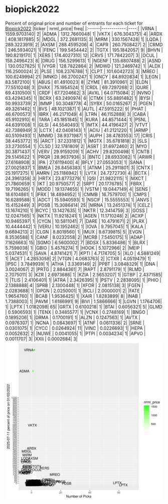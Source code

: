 # biopick2022
Percent of original price and number of entrants for each ticket for [Biopick2022](https://twitter.com/hashtag/Biopick2022)
|ticker |   nrml_price| freq|
|:------|------------:|----:|
|VRNA   | 1559.9703140|    2|
|ADMA   | 1312.7660048|    1|
|VKTX   |  676.3043751|    4|
|ARDX   |  408.1817885|    5|
|MDGL   |  372.2681135|    3|
|MIRM   |  330.1567428|    1|
|LQDA   |  289.3223919|    2|
|AXSM   |  288.4595206|    4|
|CAPR   |  260.7508427|    2|
|CRMD   |  246.5934021|    1|
|FENC   |  199.5454442|    2|
|TGTX   |  195.1842057|    9|
|BHVN   |  190.8219170|    1|
|XERS   |  174.4027310|   12|
|CRVS   |  171.7842207|    3|
|OCUL   |  158.2496423|    8|
|DRUG   |  156.5299613|    1|
|NGENF  |  135.6807488|    2|
|ASND   |  130.0527825|    1|
|VYGR   |  128.7822864|    2|
|MDWD   |  121.2469742|    1|
|ALDX   |  116.2500024|    2|
|PLSE   |  108.2376788|    1|
|CLPT   |  101.6042723|    3|
|MREO   |  100.6249994|   21|
|MNKD   |   86.2700247|    1|
|ONCY   |   84.8920834|    1|
|LEGN   |   83.5872100|    1|
|ABUS   |   81.4910023|    8|
|ZYME   |   81.3910961|    2|
|ELDN   |   77.5510248|    3|
|DVAX   |   75.1954524|    1|
|CRDL   |   69.7297268|    2|
|QURE   |   69.4310500|    1|
|CRDF   |   67.7204662|    3|
|AVXL   |   64.0715084|    2|
|NVNO   |   63.4294345|    1|
|BCRX   |   63.2490974|    6|
|CTMX   |   55.8891482|    1|
|BYSI   |   50.9933739|    2|
|IMMP   |   50.3048778|    4|
|SYBX   |   50.0165267|    2|
|PGEN   |   49.3261462|    1|
|BVS    |   48.1021387|    1|
|AUTL   |   47.5915222|    9|
|PHAT   |   46.6700573|    1|
|IBRX   |   46.2171049|    4|
|LTRN   |   46.1152889|    3|
|CABA   |   45.9102910|    6|
|TARA   |   45.1851845|    1|
|KURA   |   44.8571444|    1|
|PSNL   |   44.6391008|    1|
|GLSI   |   44.5540493|    1|
|IMTX   |   44.4196427|    2|
|VTVT   |   42.7386949|    3|
|LCTX   |   42.0408143|    1|
|ACIU   |   41.2121220|    1|
|ARMP   |   40.5109493|    1|
|MNMD   |   38.9371987|    1|
|AUPH   |   38.4783553|   17|
|CRIS   |   38.4453772|   15|
|ARCT   |   37.2331812|    1|
|MGTX   |   35.6781818|    2|
|SLS    |   33.2730554|    1|
|CLSD   |   32.1781809|    2|
|ASRT   |   31.6972460|    2|
|MYO    |   30.3871437|    1|
|VERV   |   29.9159209|    1|
|ACHV   |   29.8200498|    1|
|CNTB   |   29.5145622|    1|
|PRQR   |   28.9637936|    3|
|BNTC   |   28.6933082|    1|
|ARWR   |   27.6168908|    3|
|IPA    |   27.6119400|    4|
|BFLY   |   27.0553053|    1|
|SANA   |   27.0025837|    1|
|BMEA   |   26.8456383|    1|
|ATNM   |   25.2911801|    3|
|CNTX   |   25.1917275|    1|
|AMRN   |   25.1186942|    1|
|LVTX   |   24.7272730|    4|
|BCTX   |   24.3961358|    3|
|HRTX   |   23.8773279|    1|
|QSI    |   21.9822115|    1|
|MXCT   |   21.7860659|    1|
|IKT    |   20.9750577|    2|
|SRPT   |   20.1776785|    1|
|FBRX   |   19.7196265|    1|
|MODD   |   19.1374655|    1|
|VSTM   |   19.0447149|    4|
|SENS   |   18.6104861|    1|
|IFRX   |   18.4894952|    1|
|CMMB   |   16.7579700|    1|
|CMPS   |   16.6289588|    1|
|ADCT   |   15.5940593|    1|
|NSCIF  |   15.5555553|    1|
|ANVS   |   15.4152449|    3|
|PDSB   |   15.3086414|   25|
|MRNA   |   13.2451374|    1|
|CELZ   |   13.1674210|    1|
|BCYC   |   13.1427635|    1|
|NKTR   |   12.3414759|    3|
|GOSS   |   12.0247565|    1|
|NKTX   |   11.9218241|    1|
|AGEN   |   11.1710248|    2|
|ACXP   |   10.9465397|    1|
|CYCN   |   10.5811041|    7|
|DARE   |   10.4791671|    2|
|PLRX   |   10.4444442|    1|
|VERU   |   10.1952462|    1|
|IOVA   |    9.7957045|    1|
|KALA   |    9.6694213|    2|
|CLGN   |    8.8019560|    1|
|IMUX   |    8.6739815|    5|
|EVGN   |    8.3536588|    1|
|CANF   |    8.0232558|    2|
|MCRB   |    7.5450175|    1|
|ADAP   |    7.1626663|   15|
|SGMO   |    6.5600002|    7|
|BDSX   |    5.8336486|    1|
|BLRX   |    5.7598038|    1|
|GBIO   |    5.4576274|    1|
|HOOK   |    5.1072966|    2|
|MEIP   |    5.0374531|    1|
|SAVA   |    4.8741421|    7|
|KPTI   |    4.7174705|    5|
|XLO    |    4.5881249|    1|
|ACET   |    4.2853058|    2|
|VTGN   |    4.0683763|    2|
|CTXR   |    4.0519479|    1|
|IPSC   |    3.7849939|    1|
|ATHA   |    3.3369149|    2|
|PPBT   |    3.0848329|    1|
|DNA    |    3.0024067|    2|
|PRTG   |    2.8844361|    7|
|RAPT   |    2.8791179|    1|
|RLMD   |    2.7075011|    3|
|KZR    |    2.6973686|    1|
|KZIA   |    2.5653207|    1|
|GTBP   |    2.4371585|    1|
|TLIS   |    2.4106401|    1|
|ATRA   |    2.3426395|    1|
|PSTV   |    2.2838095|    1|
|PHIO   |    2.1388888|    4|
|SPRB   |    2.1300448|    1|
|XFOR   |    2.0815138|    3|
|FGEN   |    2.0283688|    1|
|OPGN   |    2.0250001|    1|
|BCLI   |    2.0000001|    2|
|FATE   |    1.9654760|    1|
|BCAB   |    1.9536425|    1|
|XAIR   |    1.8283899|    8|
|INAB   |    1.7388003|    1|
|PAVM   |    1.6186991|    9|
|BIVI   |    1.5866666|    1|
|LGVN   |    1.1764706|    1|
|LPTX   |    1.0182098|   65|
|GRTX   |    0.6100218|    1|
|BTAI   |    0.6056321|    5|
|GLMD   |    0.5906593|    1|
|TENX   |    0.3485577|    1|
|VCNX   |    0.2748169|    1|
|BNGO   |    0.1895206|    1|
|DRMA   |    0.1700191|    1|
|ALZN   |    0.1247563|    1|
|AVTX   |    0.0976307|    1|
|NCNA   |    0.0843697|    1|
|ATNF   |    0.0611336|    2|
|SRNE   |    0.0301075|    1|
|CYCC   |    0.0264924|   11|
|VINC   |    0.0226693|    1|
|HEPA   |    0.0052632|    2|
|NUWE   |    0.0041055|    1|
|PTPI   |    0.0034234|    1|
|APVO   |    0.0011707|    3|
|XXII   |    0.0002684|    3|
![retvspicks](biopicks.png?raw=true)
